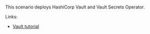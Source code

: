 
<br>

This scenario deploys HashiCorp Vault and Vault Secrets Operator.

Links:
- [Vault tutorial](https://developer.hashicorp.com/vault/tutorials/kubernetes/vault-secrets-operator)
